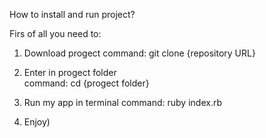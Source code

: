 How to install and run project?

Firs of all you need to:

1. Download progect
   command:  git clone {repository URL}
  
2. Enter in progect folder   
   command: cd {progect folder}
   
3. Run my app in terminal
   command: ruby index.rb
   
5. Enjoy)
